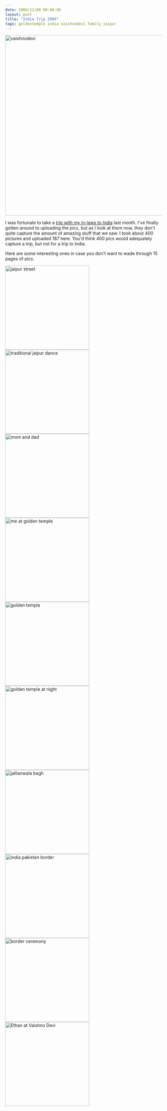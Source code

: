 ```yaml
---
date: 2006/12/08 00:00:00
layout: post
title: "India Trip 2006"
tags: goldentemple india vaishnodevi family jaipur
---
```


[<img src="http://kurup.org/photo/images/82588/vaishnodevi.jpg" width="580" alt="vaishnodevi" />](http://kurup.org/photo/photo?photo_id=82581)

I was fortunate to take a [trip with my in-laws to India](http://kurup.org/photo/album?album%5fid=80449) last month. I've finally gotten around to uploading the pics, but as I look at them now, they don't quite capture the amount of amazing stuff that we saw. I took about 400 pictures and uploaded 187 here. You'd think 400 pics would adequately capture a trip, but not for a trip to India.

Here are some interesting ones in case you don't want to wade through 15 pages of pics.

[<img src="http://kurup.org/photo/images/80702/jaipur street" width="270" alt="jaipur street" />](http://kurup.org/photo/photo?photo_id=80695)  [<img src="http://kurup.org/photo/images/81171/IMG_6361.jpg" width="270" alt="traditional jaipur dance" />](http://kurup.org/photo/photo?photo_id=81164)  [<img src="http://kurup.org/photo/images/81724/IMG_6586.jpg" width="270" alt="mom and dad" />](http://kurup.org/photo/photo?photo_id=81717)  [<img src="http://kurup.org/photo/images/81700/IMG_6584.jpg" width="270" alt="me at golden temple" />](http://kurup.org/photo/photo?photo_id=81693)  [<img src="http://kurup.org/photo/images/81664/IMG_6580.jpg" width="270" alt="golden temple" />](http://kurup.org/photo/photo?photo_id=81657)  [<img src="http://kurup.org/photo/images/82408/IMG_6682.jpg" width="270" alt="golden temple at night" />](http://kurup.org/photo/photo?photo_id=82401)  [<img src="http://kurup.org/photo/images/81796/IMG_6594.jpg" width="270" alt="jallianwala bagh" />](http://kurup.org/photo/photo?photo_id=81789)  [<img src="http://kurup.org/photo/images/82264/IMG_6645.jpg" width="270" alt="india pakistan border" />](http://kurup.org/photo/photo?photo_id=82257)  [<img src="http://kurup.org/photo/images/82360/IMG_6654.jpg" width="270" alt="border ceremony" />](http://kurup.org/photo/photo?photo_id=82353)  [<img src="http://kurup.org/photo/images/81220/IMG_6514.jpg" width="270" alt="Ethan at Vaishno Devi" />](http://kurup.org/photo/photo?photo_id=81213)

